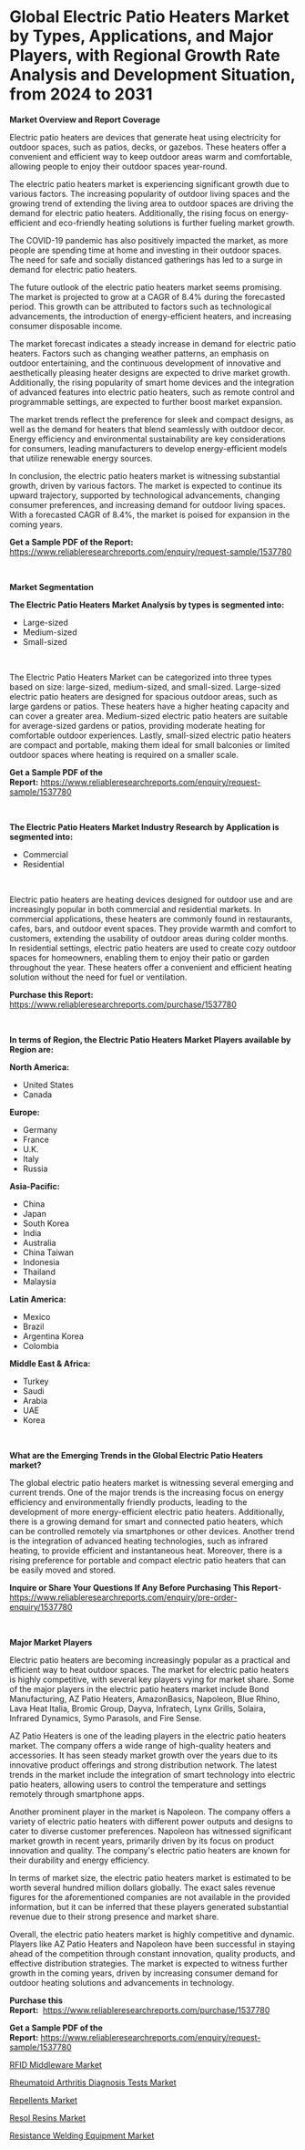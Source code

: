 <p><h1>Global Electric Patio Heaters Market by Types, Applications, and Major Players, with Regional Growth Rate Analysis and Development Situation, from 2024 to 2031</h1></p><p><strong>Market Overview and Report Coverage</strong></p>
<p><p>Electric patio heaters are devices that generate heat using electricity for outdoor spaces, such as patios, decks, or gazebos. These heaters offer a convenient and efficient way to keep outdoor areas warm and comfortable, allowing people to enjoy their outdoor spaces year-round.</p><p>The electric patio heaters market is experiencing significant growth due to various factors. The increasing popularity of outdoor living spaces and the growing trend of extending the living area to outdoor spaces are driving the demand for electric patio heaters. Additionally, the rising focus on energy-efficient and eco-friendly heating solutions is further fueling market growth.</p><p>The COVID-19 pandemic has also positively impacted the market, as more people are spending time at home and investing in their outdoor spaces. The need for safe and socially distanced gatherings has led to a surge in demand for electric patio heaters.</p><p>The future outlook of the electric patio heaters market seems promising. The market is projected to grow at a CAGR of 8.4% during the forecasted period. This growth can be attributed to factors such as technological advancements, the introduction of energy-efficient heaters, and increasing consumer disposable income.</p><p>The market forecast indicates a steady increase in demand for electric patio heaters. Factors such as changing weather patterns, an emphasis on outdoor entertaining, and the continuous development of innovative and aesthetically pleasing heater designs are expected to drive market growth. Additionally, the rising popularity of smart home devices and the integration of advanced features into electric patio heaters, such as remote control and programmable settings, are expected to further boost market expansion.</p><p>The market trends reflect the preference for sleek and compact designs, as well as the demand for heaters that blend seamlessly with outdoor decor. Energy efficiency and environmental sustainability are key considerations for consumers, leading manufacturers to develop energy-efficient models that utilize renewable energy sources.</p><p>In conclusion, the electric patio heaters market is witnessing substantial growth, driven by various factors. The market is expected to continue its upward trajectory, supported by technological advancements, changing consumer preferences, and increasing demand for outdoor living spaces. With a forecasted CAGR of 8.4%, the market is poised for expansion in the coming years.</p></p>
<p><strong>Get a Sample PDF of the Report:</strong> <a href="https://www.reliableresearchreports.com/enquiry/request-sample/1537780">https://www.reliableresearchreports.com/enquiry/request-sample/1537780</a></p>
<p>&nbsp;</p>
<p><strong>Market Segmentation</strong></p>
<p><strong>The Electric Patio Heaters Market Analysis by types is segmented into:</strong></p>
<p><ul><li>Large-sized</li><li>Medium-sized</li><li>Small-sized</li></ul></p>
<p>&nbsp;</p>
<p><p>The Electric Patio Heaters Market can be categorized into three types based on size: large-sized, medium-sized, and small-sized. Large-sized electric patio heaters are designed for spacious outdoor areas, such as large gardens or patios. These heaters have a higher heating capacity and can cover a greater area. Medium-sized electric patio heaters are suitable for average-sized gardens or patios, providing moderate heating for comfortable outdoor experiences. Lastly, small-sized electric patio heaters are compact and portable, making them ideal for small balconies or limited outdoor spaces where heating is required on a smaller scale.</p></p>
<p><strong>Get a Sample PDF of the Report:</strong>&nbsp;<a href="https://www.reliableresearchreports.com/enquiry/request-sample/1537780">https://www.reliableresearchreports.com/enquiry/request-sample/1537780</a></p>
<p>&nbsp;</p>
<p><strong>The Electric Patio Heaters Market Industry Research by Application is segmented into:</strong></p>
<p><ul><li>Commercial</li><li>Residential</li></ul></p>
<p>&nbsp;</p>
<p><p>Electric patio heaters are heating devices designed for outdoor use and are increasingly popular in both commercial and residential markets. In commercial applications, these heaters are commonly found in restaurants, cafes, bars, and outdoor event spaces. They provide warmth and comfort to customers, extending the usability of outdoor areas during colder months. In residential settings, electric patio heaters are used to create cozy outdoor spaces for homeowners, enabling them to enjoy their patio or garden throughout the year. These heaters offer a convenient and efficient heating solution without the need for fuel or ventilation.</p></p>
<p><strong>Purchase this Report:</strong>&nbsp; <a href="https://www.reliableresearchreports.com/purchase/1537780">https://www.reliableresearchreports.com/purchase/1537780</a></p>
<p>&nbsp;</p>
<p><strong>In terms of Region, the Electric Patio Heaters Market Players available by Region are:</strong></p>
<p>
    <p> <strong> North America: </strong>
        <ul>
            <li>United States</li>
            <li>Canada</li>
        </ul>
        </p> 
    <p> <strong> Europe: </strong>
        <ul>
            <li>Germany</li>
            <li>France</li>
            <li>U.K.</li>
            <li>Italy</li>
            <li>Russia</li>
        </ul>
        </p> 
    <p> <strong> Asia-Pacific: </strong>
        <ul>
            <li>China</li>
            <li>Japan</li>
            <li>South Korea</li>
            <li>India</li>
            <li>Australia</li>
            <li>China Taiwan</li>
            <li>Indonesia</li>
            <li>Thailand</li>
            <li>Malaysia</li>
        </ul>
        </p> 
    <p> <strong> Latin America: </strong>
        <ul>
            <li>Mexico</li>
            <li>Brazil</li>
            <li>Argentina Korea</li>
            <li>Colombia</li>
        </ul>
        </p> 
    <p> <strong> Middle East & Africa: </strong>
        <ul>
            <li>Turkey</li>
            <li>Saudi</li>
            <li>Arabia</li>
            <li>UAE</li>
            <li>Korea</li>
        </ul>
    </p>
    </p>
<p>&nbsp;</p>
<p><strong>What are the Emerging Trends in the Global Electric Patio Heaters market?</strong></p>
<p><p>The global electric patio heaters market is witnessing several emerging and current trends. One of the major trends is the increasing focus on energy efficiency and environmentally friendly products, leading to the development of more energy-efficient electric patio heaters. Additionally, there is a growing demand for smart and connected patio heaters, which can be controlled remotely via smartphones or other devices. Another trend is the integration of advanced heating technologies, such as infrared heating, to provide efficient and instantaneous heat. Moreover, there is a rising preference for portable and compact electric patio heaters that can be easily moved and stored.</p></p>
<p><strong>Inquire or Share Your Questions If Any Before Purchasing This Report</strong>- <a href="https://www.reliableresearchreports.com/enquiry/pre-order-enquiry/1537780">https://www.reliableresearchreports.com/enquiry/pre-order-enquiry/1537780</a></p>
<p>&nbsp;</p>
<p><strong>Major Market Players</strong></p>
<p><p>Electric patio heaters are becoming increasingly popular as a practical and efficient way to heat outdoor spaces. The market for electric patio heaters is highly competitive, with several key players vying for market share. Some of the major players in the electric patio heaters market include Bond Manufacturing, AZ Patio Heaters, AmazonBasics, Napoleon, Blue Rhino, Lava Heat Italia, Bromic Group, Dayva, Infratech, Lynx Grills, Solaira, Infrared Dynamics, Symo Parasols, and Fire Sense.</p><p>AZ Patio Heaters is one of the leading players in the electric patio heaters market. The company offers a wide range of high-quality heaters and accessories. It has seen steady market growth over the years due to its innovative product offerings and strong distribution network. The latest trends in the market include the integration of smart technology into electric patio heaters, allowing users to control the temperature and settings remotely through smartphone apps.</p><p>Another prominent player in the market is Napoleon. The company offers a variety of electric patio heaters with different power outputs and designs to cater to diverse customer preferences. Napoleon has witnessed significant market growth in recent years, primarily driven by its focus on product innovation and quality. The company's electric patio heaters are known for their durability and energy efficiency.</p><p>In terms of market size, the electric patio heaters market is estimated to be worth several hundred million dollars globally. The exact sales revenue figures for the aforementioned companies are not available in the provided information, but it can be inferred that these players generated substantial revenue due to their strong presence and market share.</p><p>Overall, the electric patio heaters market is highly competitive and dynamic. Players like AZ Patio Heaters and Napoleon have been successful in staying ahead of the competition through constant innovation, quality products, and effective distribution strategies. The market is expected to witness further growth in the coming years, driven by increasing consumer demand for outdoor heating solutions and advancements in technology.</p></p>
<p><strong>Purchase this Report:</strong>&nbsp;&nbsp;<a href="https://www.reliableresearchreports.com/purchase/1537780">https://www.reliableresearchreports.com/purchase/1537780</a></p>
<p></p>
<p><strong>Get a Sample PDF of the Report:</strong>&nbsp;<a href="https://www.reliableresearchreports.com/enquiry/request-sample/1537780">https://www.reliableresearchreports.com/enquiry/request-sample/1537780</a></p>
<p><p><a href="https://medium.com/@v25590012/rfid-middleware-market-exploring-market-share-market-trends-and-future-growth-66b64f3666c9">RFID Middleware Market</a></p><p><a href="https://medium.com/@v25590012/rheumatoid-arthritis-diagnosis-tests-market-research-report-its-history-and-forecast-2023-to-2030-415a0102fe69">Rheumatoid Arthritis Diagnosis Tests Market</a></p><p><a href="https://medium.com/@v25590012/repellents-market-size-market-outlook-and-market-forecast-2023-to-2030-325c24987ec4">Repellents Market</a></p><p><a href="https://medium.com/@v25590012/resol-resins-market-size-and-market-trends-complete-industry-overview-2023-to-2030-f52462ad35ed">Resol Resins Market</a></p><p><a href="https://medium.com/@v25590012/resistance-welding-equipment-market-size-market-outlook-and-market-forecast-2023-to-2030-8774141de32e">Resistance Welding Equipment Market</a></p></p>